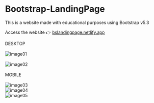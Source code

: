 # Bootstrap-LandingPage
This is a website made with educational purposes using Bootstrap v5.3

Access the website 👉 [bslandingpage.netlify.app](https://bslandingpage.netlify.app/)

DESKTOP
<br>
<br>
![image01](https://github.com/KristiyanHristov04/Bootstrap-LandingPage/assets/92588334/0fc0a69f-bec6-402e-acac-5fca0e1f72da)
<br>
<br>
![image02](https://github.com/KristiyanHristov04/Bootstrap-LandingPage/assets/92588334/bdf997be-3241-422f-b26c-71cef23b6d33)
<br>
<br>
MOBILE
<br>
<br>
![image03](https://github.com/KristiyanHristov04/Bootstrap-LandingPage/assets/92588334/88f8a84e-6508-4b27-8f0d-889c02152c33)
<br>
![image04](https://github.com/KristiyanHristov04/Bootstrap-LandingPage/assets/92588334/d3190f3a-0d62-4763-b649-b4670dc81f2d)
<br>
![image05](https://github.com/KristiyanHristov04/Bootstrap-LandingPage/assets/92588334/f76844e1-6a98-4ddb-bd3e-b8ef312099ef)
